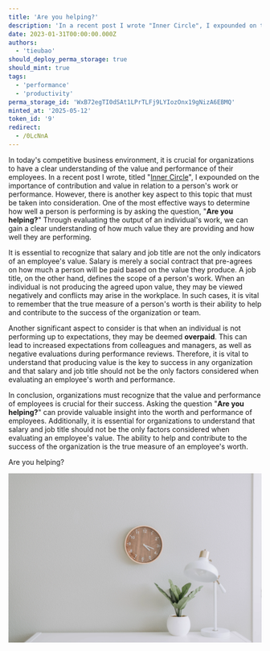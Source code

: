 ```yaml
---
title: 'Are you helping?'
description: 'In a recent post I wrote "Inner Circle", I expounded on the importance of contribution and value in relation to a person''s work or performance.'
date: 2023-01-31T00:00:00.000Z
authors:
  - 'tieubao'
should_deploy_perma_storage: true
should_mint: true
tags:
  - 'performance'
  - 'productivity'
perma_storage_id: 'WxB72egTI0dSAt1LPrTLFj9LYIozOnx19gNizA6EBMQ'
minted_at: '2025-05-12'
token_id: '9'
redirect:
  - /0LcNnA
---
```


In today's competitive business environment, it is crucial for organizations to have a clear understanding of the value and performance of their employees. In a recent post I wrote, titled "[Inner Circle](the-inner-circle.md)", I expounded on the importance of contribution and value in relation to a person's work or performance. However, there is another key aspect to this topic that must be taken into consideration. One of the most effective ways to determine how well a person is performing is by asking the question, "**Are you helping?**" Through evaluating the output of an individual's work, we can gain a clear understanding of how much value they are providing and how well they are performing.

It is essential to recognize that salary and job title are not the only indicators of an employee's value. Salary is merely a social contract that pre-agrees on how much a person will be paid based on the value they produce. A job title, on the other hand, defines the scope of a person's work. When an individual is not producing the agreed upon value, they may be viewed negatively and conflicts may arise in the workplace. In such cases, it is vital to remember that the true measure of a person's worth is their ability to help and contribute to the success of the organization or team.

Another significant aspect to consider is that when an individual is not performing up to expectations, they may be deemed **overpaid**. This can lead to increased expectations from colleagues and managers, as well as negative evaluations during performance reviews. Therefore, it is vital to understand that producing value is the key to success in any organization and that salary and job title should not be the only factors considered when evaluating an employee's worth and performance.

In conclusion, organizations must recognize that the value and performance of employees is crucial for their success. Asking the question "**Are you helping?**" can provide valuable insight into the worth and performance of employees. Additionally, it is essential for organizations to understand that salary and job title should not be the only factors considered when evaluating an employee's value. The ability to help and contribute to the success of the organization is the true measure of an employee's worth.

Are you helping?

![](assets/are-you-helping_ed16be5f935ca5845b3a42984cdee76a_md5.webp)
